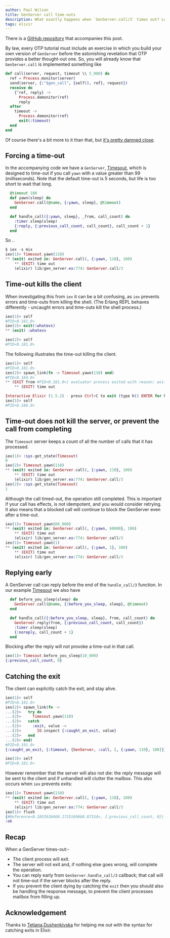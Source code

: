 ```yaml
---
author: Paul Wilson
title: GenServer call time-outs
description: What exactly happens when `GenServer.call/3` times out? Let's find out.
tags: elixir
---
```


There is a [GitHub repository](https://github.com/CultivateHQ/elixir_call_timeouts) that accompanies this post.


By law, every OTP tutorial must include an exercise in which you build your own version of `GenServer` before the astonishing revelation that OTP provides a better thought-out one. So, you will already know that `GenServer.call` is implemented something like

```elixir
def call(server, request, timeout \\ 5_000) do
  ref = Process.monitor(server)
  send(server, {:"$gen_call", {self(), ref}, request})
  receive do
    {^ref, reply} ->
      Process.demonitor(ref)
      reply
  after
    timeout ->
      Process.demonitor(ref)
      exit(:timeout)
  end
end
```

Of course there's a bit more to it than that, but [it's pretty damned close](https://github.com/erlang/otp/blob/695ce64b3168c3fcc2d5f2de5cb74701f767e71d/lib/stdlib/src/gen.erl#L155).

## Forcing a time-out

In the accompanying code we have a `GenServer`, [Timesout](https://github.com/CultivateHQ/elixir_call_timeouts/blob/master/lib/timesout.ex), which is designed to time-out if you call `yawn` with a value greater than 99 (milliseconds). Note that the default time-out is 5 seconds, but life is too short to wait that long.

```elixir
  @timeout 100
  def yawn(sleep) do
    GenServer.call(@name, {:yawn, sleep}, @timeout)
  end

  def handle_call({:yawn, sleep}, _from, call_count) do
    :timer.sleep(sleep)
    {:reply, {:previous_call_count, call_count}, call_count + 1}
  end
```

So ..

```elixir
$ iex -s mix
iex(1)> Timesout.yawn(110)
** (exit) exited in: GenServer.call(, {:yawn, 110}, 100)
    ** (EXIT) time out
    (elixir) lib/gen_server.ex:774: GenServer.call/3
```

## Time-out kills the client

When investigating this from `iex` it can be a bit confusing, as `iex` prevents errors and time-outs from killing the shell. (The Erlang REPL behaves differently - uncaught errors and time-outs kill the shell process.)

```elixir
iex(1)> self
#PID<0.181.0>
iex(2)> exit(:whatevs)
** (exit) :whatevs

iex(2)> self
#PID<0.181.0>
```

The following illustrates the time-out killing the client.

```elixir
iex(1)> self
#PID<0.181.0>
iex(2)> spawn_link(fn -> Timesout.yawn(110) end)
#PID<0.184.0>
** (EXIT from #PID<0.181.0>) evaluator process exited with reason: exited in: GenServer.call(, {:yawn, 110}, 100)
    ** (EXIT) time out

Interactive Elixir (1.5.2) - press Ctrl+C to exit (type h() ENTER for help)
iex(1)> self
#PID<0.186.0>

```

## Time-out does not kill the server, or prevent the call from completing

The `Timesout` server keeps a count of all the number of calls that it has processed.


```elixir
iex(1)> :sys.get_state(Timesout)
0
iex(2)> Timesout.yawn(110)
** (exit) exited in: GenServer.call(, {:yawn, 110}, 100)
    ** (EXIT) time out
    (elixir) lib/gen_server.ex:774: GenServer.call/3
iex(2)> :sys.get_state(Timesout)
1

```

Although the call timed-out, the operation still completed. This is important if your call has effects, is not idempotent, and you would consider retrying. It also means that a blocked call will continue to block the GenServer even after a time-out.

```elixir
iex(1)> Timesout.yawn(60_000)
** (exit) exited in: GenServer.call(, {:yawn, 60000}, 100)
    ** (EXIT) time out
    (elixir) lib/gen_server.ex:774: GenServer.call/3
iex(1)> Timesout.yawn(1)
** (exit) exited in: GenServer.call(, {:yawn, 1}, 100)
    ** (EXIT) time out
    (elixir) lib/gen_server.ex:774: GenServer.call/3
```

## Replying early

A GenServer call can reply before the end of the `handle_call/3` function. In our example [Timesout](https://github.com/CultivateHQ/elixir_call_timeouts/blob/master/lib/timesout.ex) we also have

```elixir
  def before_you_sleep(sleep) do
    GenServer.call(@name, {:before_you_sleep, sleep}, @timeout)
  end

  def handle_call({:before_you_sleep, sleep}, from, call_count) do
    GenServer.reply(from, {:previous_call_count, call_count})
    :timer.sleep(sleep)
    {:noreply, call_count + 1}
  end
```

Blocking after the reply will not provoke a time-out in that call.

```elixir
iex(1)> Timesout.before_you_sleep(10_000)
{:previous_call_count, 0}
```

## Catching the exit

The client can explicitly catch the exit, and stay alive.

```elixir
iex(1)> self
#PID<0.181.0>
iex(2)> spawn_link(fn ->
...(2)>   try do
...(2)>     Timesout.yawn(110)
...(2)>   catch
...(2)>     :exit, value ->
...(2)>       IO.inspect {:caught_an_exit, value}
...(2)>   end
...(2)> end)
#PID<0.191.0>
{:caught_an_exit, {:timeout, {GenServer, :call, [, {:yawn, 110}, 100]}}}

iex(3)> self
#PID<0.181.0>
```

However remember that the server will also not die: the reply message will be sent to the client and if unhandled will clutter the mailbox. This also occurs when `iex` prevents exits:

```elixir
iex(1)> Timesout.yawn(110)
** (exit) exited in: GenServer.call(, {:yawn, 110}, 100)
    ** (EXIT) time out
    (elixir) lib/gen_server.ex:774: GenServer.call/3
iex(1)> flush
{#Reference<0.2855926460.1725169668.87324>, {:previous_call_count, 0}}
:ok
```


## Recap

When a GenServer times-out:-

* The client process will exit.
* The server will not exit and, if nothing else goes wrong, will complete the operation.
* You can reply early from `GenServer.handle_call/3` callback; that call will not time-out if the server blocks after the reply.
* If you prevent the client dying by catching the `exit` then you should also be handling the response message, to prevent the client processes mailbox from filling up.

## Acknowledgement

Thanks to [Tetiana Dushenkivska](https://twitter.com/Tetiana12345678) for helping me out with the syntax for catching exits in Elixir.

